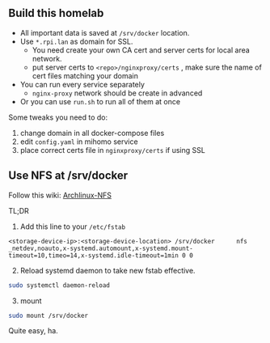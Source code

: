 ## Build this homelab

- All important data is saved at `/srv/docker` location.
- Use `*.rpi.lan` as domain for SSL.
  - You need create your own CA cert and server certs for local area network.
  - put server certs to `<repo>/nginxproxy/certs` , make sure the name of cert files matching your domain
- You can run every service separately
  - `nginx-proxy` network should be create in advanced
- Or you can use `run.sh` to run all of them at once

Some tweaks you need to do:

1. change domain in all docker-compose files
2. edit `config.yaml` in mihomo service
3. place correct certs file in `nginxproxy/certs` if using SSL

## Use NFS at /srv/docker

Follow this wiki: [Archlinux-NFS](https://wiki.archlinux.org/title/NFS)

TL;DR

1. Add this line to your `/etc/fstab`

```text
<storage-device-ip>:<storage-device-location> /srv/docker      nfs     _netdev,noauto,x-systemd.automount,x-systemd.mount-timeout=10,timeo=14,x-systemd.idle-timeout=1min 0 0

```

2. Reload systemd daemon to take new fstab effective.

```bash
sudo systemctl daemon-reload
```

3. mount

```bash
sudo mount /srv/docker
```

Quite easy, ha.
